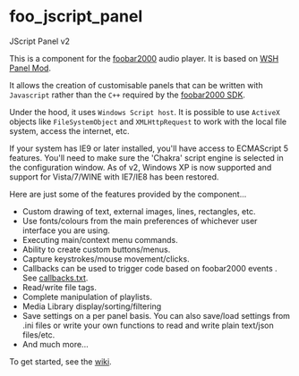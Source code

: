 # foo_jscript_panel
JScript Panel v2

This is a component for the [foobar2000](https://www.foobar2000.org)
audio player. It is based on [WSH Panel Mod](https://code.google.com/archive/p/foo-wsh-panel-mod/). 

It allows the creation of customisable panels that can be written
with `Javascript` rather than the `C++` required by the [foobar2000 SDK](https://www.foobar2000.org/SDK).

Under the hood, it uses `Windows Script host`. It is possible to use `ActiveX` objects like
`FileSystemObject` and `XMLHttpRequest` to work with the local file system, access the internet, etc.

If your system has IE9 or later installed, you'll have access to ECMAScript 5 features. You'll
need to make sure the 'Chakra' script engine is selected in the configuration window. As of
v2, Windows XP is now supported and support for Vista/7/WINE with IE7/IE8 has been restored.

Here are just some of the features provided by the component...

* Custom drawing of text, external images, lines, rectangles, etc.
* Use fonts/colours from the main preferences of whichever user interface
  you are using.
* Executing main/context menu commands.
* Ability to create custom buttons/menus.
* Capture keystrokes/mouse movement/clicks.
* Callbacks can be used to trigger code based on foobar2000 events .
  See [callbacks.txt](https://raw.githubusercontent.com/19379/foo-jscript-panel/master/foo_jscript_panel/docs/Callbacks.txt).
* Read/write file tags.
* Complete manipulation of playlists.
* Media Library display/sorting/filtering
* Save settings on a per panel basis. You can also save/load settings
  from .ini files or write your own functions to read and write plain
  text/json files/etc.
* And much more...

To get started, see the [wiki](https://github.com/marc2k3/foo_jscript_panel/wiki).
